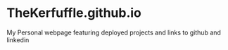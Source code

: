 # TheKerfuffle.github.io

My Personal webpage featuring deployed projects and links to github and linkedin
